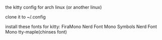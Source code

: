 the kitty config for arch linux (or another linux)

clone it to ~/.config

install these fonts for kitty:
FiraMono Nerd Font Mono
Symbols Nerd Font Mono
tty-maple(chinses font)
